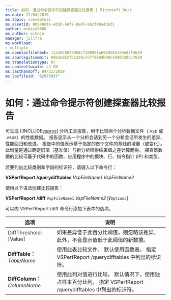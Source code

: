 ```yaml
---
title: 如何：通过命令提示符创建探查器比较报表 | Microsoft Docs
ms.date: 11/04/2016
ms.topic: conceptual
ms.assetid: 00548d16-eb5b-46f7-8a65-862f98a43831
author: mikejo5000
ms.author: mikejo
manager: jillfra
ms.workload:
- multiple
ms.openlocfilehash: 11a3850073068cf280901a6948565329e83f4629
ms.sourcegitcommit: 94b3a052fb1229c7e7f8804b09c1d403385c7630
ms.translationtype: HT
ms.contentlocale: zh-CN
ms.lasthandoff: 04/23/2019
ms.locfileid: "62973937"
---
```

# <a name="how-to-create-a-profiler-comparison-report-from-a-command-prompt"></a>如何：通过命令提示符创建探查器比较报告
可生成 [!INCLUDE[vsprvs](../code-quality/includes/vsprvs_md.md)] 分析工具报告，用于比较两个分析数据文件（.vsp 或 .vsps）的性能数据。 报告显示从一个分析会话到另一个分析会话所发生的差异、性能回归和改进。 报告中的值表示基于指定的首个文件的基线的增量（或变化）。 此增量是通过确定旧值（基准值）与新分析所得结果值之差计算而得。 探查器数据的比较可基于代码中的函数、应用程序中的模块、行、指令指针 (IP) 和类型。

 若要列出比较类别和字段的标识符，请键入以下命令行：

 **VSPerfReport /querydifftables**  *VspFileName1* *VspFileName2*

 使用以下语法创建比较报告：

 **VSPerfReport /diff**  `VspFileName1` *VspFileName2* [**/**`Options`]

 可以向 VSPerfReport /diff 命令行添加下表中的选项。

|选项|说明|
|------------|-----------------|
|DiffThreshold:[Value]|如果差异低于此百分比阀值，则忽略该差异。 此外，不会显示值低于此阈值的新数据。|
|**DiffTable：**  *TableName*|使用此表比较文件。 默认使用函数表。 指定 VSPerfReport /querydifftables 中列出的标识符。|
|**DiffColumn：**  *ColumnName*|使用此列对值进行比较。 默认情况下，使用独占样本百分比列。 指定 VSPerfReport /querydifftables 中列出的标识符。|